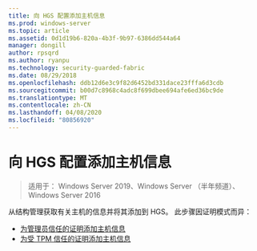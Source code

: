 ```yaml
---
title: 向 HGS 配置添加主机信息
ms.prod: windows-server
ms.topic: article
ms.assetid: 0d1d19b6-820a-4b3f-9b97-6386dd544a64
manager: dongill
author: rpsqrd
ms.author: ryanpu
ms.technology: security-guarded-fabric
ms.date: 08/29/2018
ms.openlocfilehash: ddb12d6e3c9f82d6452bd331dace23fffa6d3cdb
ms.sourcegitcommit: b00d7c8968c4adc8f699dbee694afe6ed36bc9de
ms.translationtype: MT
ms.contentlocale: zh-CN
ms.lasthandoff: 04/08/2020
ms.locfileid: "80856920"
---
```

# <a name="add-host-information-to-the-hgs-configuration"></a>向 HGS 配置添加主机信息

>适用于： Windows Server 2019、Windows Server （半年频道）、Windows Server 2016

从结构管理获取有关主机的信息并将其添加到 HGS。 此步骤因证明模式而异：

- [为管理员信任的证明添加主机信息](guarded-fabric-add-host-information-for-admin-trusted-attestation.md)
- [为受 TPM 信任的证明添加主机信息](guarded-fabric-add-host-information-for-tpm-trusted-attestation.md) 

